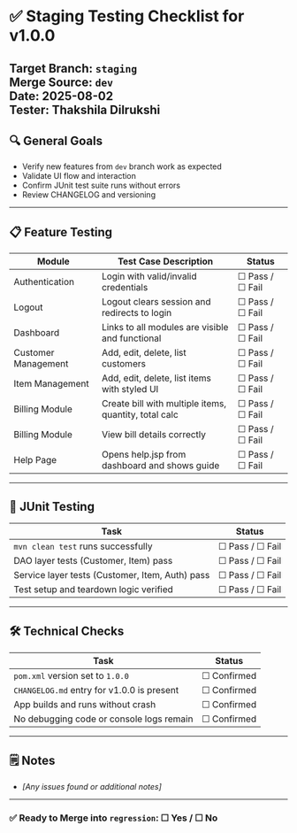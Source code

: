 # ✅ Staging Testing Checklist for v1.0.0

**Target Branch:** `staging`  
**Merge Source:** `dev`  
**Date:** 2025-08-02  
**Tester:** Thakshila Dilrukshi
---

## 🔍 General Goals

- Verify new features from `dev` branch work as expected
- Validate UI flow and interaction
- Confirm JUnit test suite runs without errors
- Review CHANGELOG and versioning

---

## 📋 Feature Testing

| Module              | Test Case Description                                 | Status          |
|---------------------|-------------------------------------------------------|-----------------|
| Authentication      | Login with valid/invalid credentials                  | ☐ Pass / ☐ Fail |
| Logout              | Logout clears session and redirects to login          | ☐ Pass / ☐ Fail |
| Dashboard           | Links to all modules are visible and functional       | ☐ Pass / ☐ Fail |
| Customer Management | Add, edit, delete, list customers                     | ☐ Pass / ☐ Fail |
| Item Management     | Add, edit, delete, list items with styled UI          | ☐ Pass / ☐ Fail |
| Billing Module      | Create bill with multiple items, quantity, total calc | ☐ Pass / ☐ Fail |
| Billing Module      | View bill details correctly                           | ☐ Pass / ☐ Fail |
| Help Page           | Opens help.jsp from dashboard and shows guide         | ☐ Pass / ☐ Fail |

---

## 🧪 JUnit Testing

| Task                                            | Status          |
|-------------------------------------------------|-----------------|
| `mvn clean test` runs successfully              | ☐ Pass / ☐ Fail |
| DAO layer tests (Customer, Item) pass           | ☐ Pass / ☐ Fail |
| Service layer tests (Customer, Item, Auth) pass | ☐ Pass / ☐ Fail |
| Test setup and teardown logic verified          | ☐ Pass / ☐ Fail |

---

## 🛠 Technical Checks

| Task                                       | Status      |
|--------------------------------------------|-------------|
| `pom.xml` version set to `1.0.0`           | ☐ Confirmed |
| `CHANGELOG.md` entry for v1.0.0 is present | ☐ Confirmed |
| App builds and runs without crash          | ☐ Confirmed |
| No debugging code or console logs remain   | ☐ Confirmed |

---

## 🗒 Notes

- _[Any issues found or additional notes]_

---

### ✅ Ready to Merge into `regression`: ☐ Yes / ☐ No